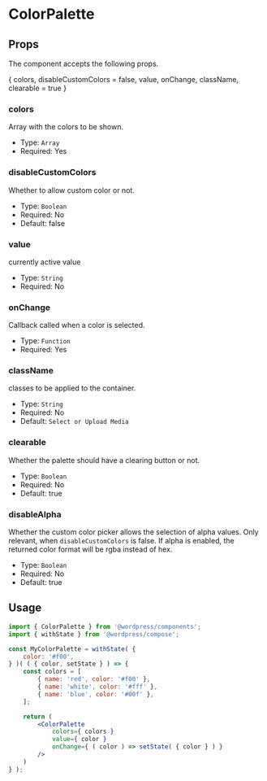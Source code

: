 # ColorPalette

## Props

The component accepts the following props.

{ colors, disableCustomColors = false, value, onChange, className, clearable = true }
### colors

Array with the colors to be shown.

- Type: `Array`
- Required: Yes

### disableCustomColors

Whether to allow custom color or not.

- Type: `Boolean`
- Required: No
- Default: false

### value

currently active value

- Type: `String`
- Required: No

### onChange

Callback called when a color is selected.

- Type: `Function`
- Required: Yes

### className

classes to be applied to the container.

- Type: `String`
- Required: No
- Default: `Select or Upload Media`

### clearable

Whether the palette should have a clearing button or not.

- Type: `Boolean`
- Required: No
- Default: true

### disableAlpha

Whether the custom color picker allows the selection of alpha values. Only relevant, when
`disableCustomColors` is false. If alpha is enabled, the returned color format will be rgba
instead of hex.

- Type: `Boolean`
- Required: No
- Default: true


## Usage
```jsx
import { ColorPalette } from '@wordpress/components';
import { withState } from '@wordpress/compose';

const MyColorPalette = withState( {
	color: '#f00',
} )( ( { color, setState } ) => {
	const colors = [
		{ name: 'red', color: '#f00' },
		{ name: 'white', color: '#fff' },
		{ name: 'blue', color: '#00f' },
	];

	return (
		<ColorPalette
			colors={ colors }
			value={ color }
			onChange={ ( color ) => setState( { color } ) }
		/>
	)
} );
```
